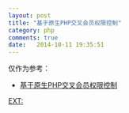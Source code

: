 ```yaml
---
layout: post
title: "基于原生PHP交叉会员权限控制"
category: php
comments: true
date:   2014-10-11 19:35:51
---
```


仅作为参考：  

- [基于原生PHP交叉会员权限控制](http://www.cnblogs.com/lichenwei/p/3896145.html)

[EXT:](/php/2014/10/12/RBAC)
